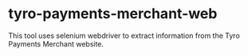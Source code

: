 # tyro-payments-merchant-web

This tool uses selenium webdriver to extract information from the Tyro Payments Merchant website. 
